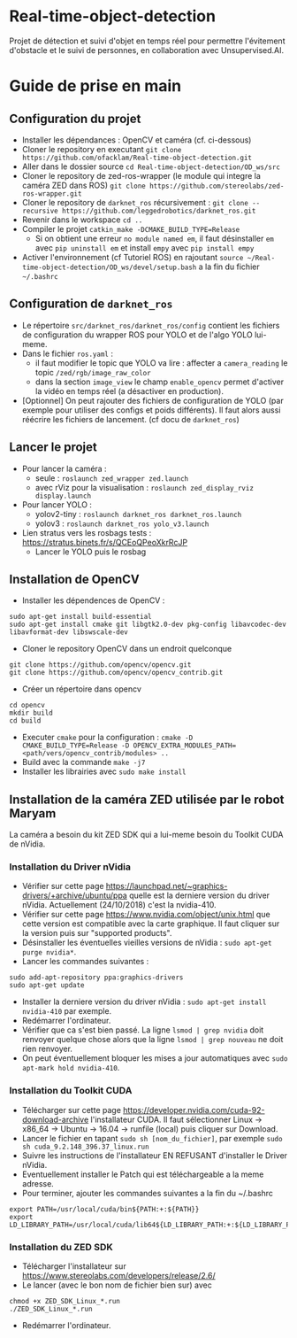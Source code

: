 # Real-time-object-detection
Projet de détection et suivi d'objet en temps réel pour permettre l'évitement d'obstacle et le suivi de personnes, en collaboration avec Unsupervised.AI.

# Guide de prise en main

## Configuration du projet

- Installer les dépendances : OpenCV et caméra (cf. ci-dessous)
- Cloner le repository en executant `git clone https://github.com/ofacklam/Real-time-object-detection.git`
- Aller dans le dossier source `cd Real-time-object-detection/OD_ws/src`
- Cloner le repository de zed-ros-wrapper (le module qui integre la caméra ZED dans ROS) `git clone https://github.com/stereolabs/zed-ros-wrapper.git`
- Cloner le repository de `darknet_ros` récursivement : `git clone --recursive https://github.com/leggedrobotics/darknet_ros.git`
- Revenir dans le workspace `cd ..`
- Compiler le projet `catkin_make -DCMAKE_BUILD_TYPE=Release`
	- Si on obtient une erreur `no module named em`, il faut désinstaller `em` avec `pip uninstall em` et install `empy` avec `pip install empy`
- Activer l'environnement (cf Tutoriel ROS) en rajoutant `source ~/Real-time-object-detection/OD_ws/devel/setup.bash` a la fin du fichier `~/.bashrc`

## Configuration de `darknet_ros`

- Le répertoire `src/darknet_ros/darknet_ros/config` contient les fichiers de configuration du wrapper ROS pour YOLO et de l'algo YOLO lui-meme.
- Dans le fichier `ros.yaml` : 
	- il faut modifier le topic que YOLO va lire : affecter a `camera_reading` le topic `/zed/rgb/image_raw_color`
	- dans la section `image_view` le champ `enable_opencv` permet d'activer la vidéo en temps réel (a désactiver en production).
- [Optionnel] On peut rajouter des fichiers de configuration de YOLO (par exemple pour utiliser des configs et poids différents). Il faut alors aussi réécrire les fichiers de lancement. (cf docu de `darknet_ros`)

## Lancer le projet

- Pour lancer la caméra : 
	- seule : `roslaunch zed_wrapper zed.launch`
	- avec rViz pour la visualisation : `roslaunch zed_display_rviz display.launch`
- Pour lancer YOLO :
	- yolov2-tiny : `roslaunch darknet_ros darknet_ros.launch`
	- yolov3 : `roslaunch darknet_ros yolo_v3.launch`
- Lien stratus vers les rosbags tests : https://stratus.binets.fr/s/QCEoQPeoXkrRcJP
	- Lancer le YOLO puis le rosbag

## Installation de OpenCV

- Installer les dépendences de OpenCV : 
```
sudo apt-get install build-essential
sudo apt-get install cmake git libgtk2.0-dev pkg-config libavcodec-dev libavformat-dev libswscale-dev
```
- Cloner le repository OpenCV dans un endroit quelconque
```
git clone https://github.com/opencv/opencv.git
git clone https://github.com/opencv/opencv_contrib.git
```
- Créer un répertoire dans opencv
```
cd opencv
mkdir build
cd build
```
- Executer `cmake` pour la configuration : `cmake -D CMAKE_BUILD_TYPE=Release -D OPENCV_EXTRA_MODULES_PATH=<path/vers/opencv_contrib/modules> ..`
- Build avec la commande `make -j7`
- Installer les librairies avec `sudo make install`

## Installation de la caméra ZED utilisée par le robot Maryam

La caméra a besoin du kit ZED SDK qui a lui-meme besoin du Toolkit CUDA de nVidia.

### Installation du Driver nVidia

- Vérifier sur cette page https://launchpad.net/~graphics-drivers/+archive/ubuntu/ppa quelle est la derniere version du driver nVidia. Actuellement (24/10/2018) c'est la nvidia-410.
- Vérifier sur cette page https://www.nvidia.com/object/unix.html que cette version est compatible avec la carte graphique. Il faut cliquer sur la version puis sur "supported products". 
- Désinstaller les éventuelles vieilles versions de nVidia : `sudo apt-get purge nvidia*`.
- Lancer les commandes suivantes :
```
sudo add-apt-repository ppa:graphics-drivers
sudo apt-get update
```
- Installer la derniere version du driver nVidia : `sudo apt-get install nvidia-410` par exemple.
- Redémarrer l'ordinateur.
- Vérifier que ca s'est bien passé. La ligne `lsmod | grep nvidia` doit renvoyer quelque chose alors que la ligne `lsmod | grep nouveau` ne doit rien renvoyer.
- On peut éventuellement bloquer les mises a jour automatiques avec `sudo apt-mark hold nvidia-410`.

### Installation du Toolkit CUDA

- Télécharger sur cette page https://developer.nvidia.com/cuda-92-download-archive l'installateur CUDA. Il faut sélectionner Linux -> x86_64 -> Ubuntu -> 16.04 -> runfile (local) puis cliquer sur Download. 
- Lancer le fichier en tapant `sudo sh [nom_du_fichier]`, par exemple `sudo sh cuda_9.2.148_396.37_linux.run`
- Suivre les instructions de l'installateur EN REFUSANT d'installer le Driver nVidia.
- Eventuellement installer le Patch qui est téléchargeable a la meme adresse.
- Pour terminer, ajouter les commandes suivantes a la fin du ~/.bashrc
```
export PATH=/usr/local/cuda/bin${PATH:+:${PATH}}
export LD_LIBRARY_PATH=/usr/local/cuda/lib64${LD_LIBRARY_PATH:+:${LD_LIBRARY_PATH}}
```

### Installation du ZED SDK

- Télécharger l'installateur sur https://www.stereolabs.com/developers/release/2.6/
- Le lancer (avec le bon nom de fichier bien sur) avec 
```
chmod +x ZED_SDK_Linux_*.run 
./ZED_SDK_Linux_*.run
```
- Redémarrer l'ordinateur.
